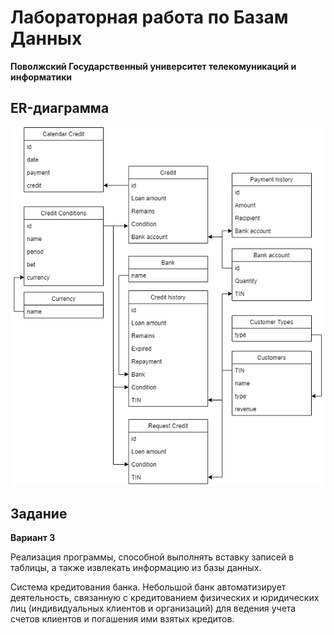 # Лабораторная работа по Базам Данных
**Поволжский Государственный университет телекомуникаций и информатики**

## ER-диаграмма
![](/er-diagram.png)

## Задание
**Вариант 3**

Реализация программы, способной выполнять вставку записей в таблицы, а также извлекать информацию из базы данных.

Система кредитования банка. Небольшой банк автоматизирует деятельность, связанную с кредитованием физических и юридических лиц (индивидуальных клиентов и организаций) для ведения учета счетов клиентов и погашения ими взятых кредитов.